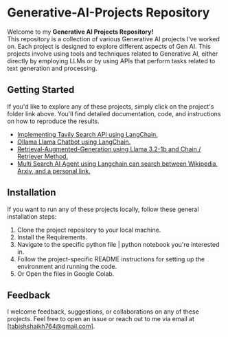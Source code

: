 # Generative-AI-Projects Repository

Welcome to my **Generative AI Projects Repository!** <br>
This repository is a collection of various Generative AI projects I've worked on. Each project is designed to explore different aspects of Gen AI.
This projects involve using tools and techniques related to Generative AI, either directly by employing LLMs or by using APIs that perform tasks related to text generation and processing.

## Getting Started

If you'd like to explore any of these projects, simply click on the project's folder link above. You'll find detailed documentation, code, and instructions on how to reproduce the results.

- <a href='https://github.com/shaikh-7abish/Generative-AI-Projects/tree/main/Tavily%20Search%20Engine%20API%20using%20Langchain'>Implementing Tavily Search API using LangChain.</a>
- <a href='https://github.com/shaikh-7abish/Ollama-Llama-Chatbot'>Ollama Llama Chatbot using LangChain.</a>
- <a href='https://github.com/shaikh-7abish/Retrieval-Augmented-Generation'>Retrieval-Augmented-Generation using Llama 3.2-1b and Chain / Retriever Method.</a>
- <a href='https://github.com/shaikh-7abish/MultiSearch_AI_Agent'>Multi Search AI Agent using Langchain can search between Wikipedia, Arxiv, and a personal link.</a>


## Installation

If you want to run any of these projects locally, follow these general installation steps:

1. Clone the project repository to your local machine.
2. Install the Requirements.
3. Navigate to the specific python file | python notebook you're interested in.
4. Follow the project-specific README instructions for setting up the environment and running the code.
5. Or Open the files in Google Colab.

## Feedback

I welcome feedback, suggestions, or collaborations on any of these projects. Feel free to open an issue or reach out to me via email at [tabishshaikh764@gmail.com].

